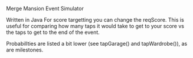 Merge Mansion Event Simulator

Written in Java
For score targetting you can change the reqScore.  This is useful for comparing how many taps it would take to get to your score vs the taps to get to the end of the event.

Probabillties are listed a bit lower (see tapGarage() and tapWardrobe()), as are milestones.  
